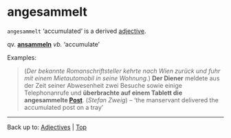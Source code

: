 # angesammelt

`angesammelt` ‘accumulated’ is a derived [adjective](../../index.md).

qv. **[ansammeln](../../../verbs/a/an/ansammeln.md)** *vb.* ‘accumulate’

Examples:

> (*Der bekannte Romanschriftsteller kehrte nach Wien zurück und fuhr mit einem Mietautomobil in seine Wohnung.*) **Der Diener** meldete aus der Zeit seiner Abwesenheit zwei Besuche sowie einige Telephonanrufe und **überbrachte auf einem Tablett die angesammelte [Post](../../../nouns/p/po/Post.md)**. (*Stefan Zweig*) – ‘the manservant delivered the accumulated post on a tray’

----

Back up to: [Adjectives](../../index.md) | [Top](../../../index.md)
